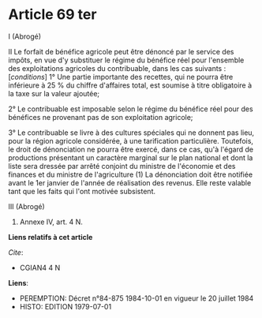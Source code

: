 # Article 69 ter

I (Abrogé)

II Le forfait de bénéfice agricole peut être dénoncé par le service des impôts, en vue d'y substituer le régime du bénéfice
réel pour l'ensemble des exploitations agricoles du contribuable, dans les cas suivants : [*conditions*] 1° Une partie
importante des recettes, qui ne pourra être inférieure à 25 % du chiffre d'affaires total, est soumise à titre obligatoire à
la taxe sur la valeur ajoutée;

2° Le contribuable est imposable selon le régime du bénéfice réel pour des bénéfices ne provenant pas de son exploitation
agricole;

3° Le contribuable se livre à des cultures spéciales qui ne donnent pas lieu, pour la région agricole considérée, à une
tarification particulière. Toutefois, le droit de dénonciation ne pourra être exercé, dans ce cas, qu'à l'égard de
productions présentant un caractère marginal sur le plan national et dont la liste sera dressée par arrêté conjoint du
ministre de l'économie et des finances et du ministre de l'agriculture (1) La dénonciation doit être notifiée avant le 1er
janvier de l'année de réalisation des revenus. Elle reste valable tant que les faits qui l'ont motivée subsistent.

III (Abrogé)

1) Annexe IV, art. 4 N.

**Liens relatifs à cet article**

_Cite_:

  - CGIAN4 4 N

**Liens**:

  - PEREMPTION: Décret n°84-875 1984-10-01 en vigueur le 20 juillet 1984
  - HISTO: EDITION 1979-07-01
